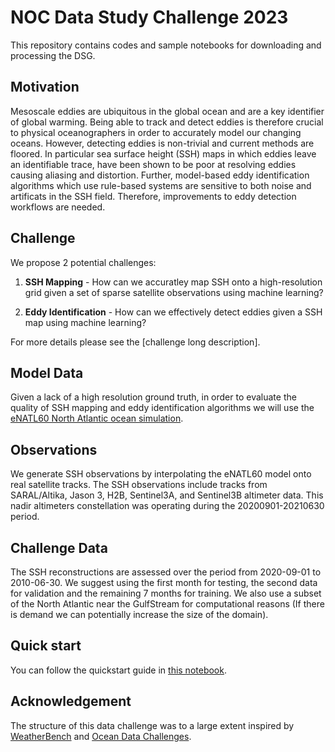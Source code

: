 # NOC Data Study Challenge 2023

This repository contains codes and sample notebooks for downloading and processing the DSG.

## Motivation
Mesoscale eddies are ubiquitous in the global ocean and are a key identifier of global warming. Being able to track and detect eddies is therefore crucial to physical oceanographers in order to  accurately model our changing oceans. However, detecting eddies is non-trivial and current methods are floored. In particular sea surface height (SSH) maps in which eddies leave an identifiable trace, have been shown to be poor at resolving eddies causing aliasing and distortion. Further, model-based eddy identification algorithms which use rule-based systems are sensitive to both noise and artificats in the SSH field. Therefore, improvements to eddy detection workflows are needed.

## Challenge
We propose 2 potential challenges:
1. **SSH Mapping** - How can we accuratley map SSH onto a high-resolution grid given a set of sparse satellite observations using machine learning?

2. **Eddy Identification** - How can we effectively detect eddies given a SSH map using machine learning?

For more details please see the [challenge long description].

## Model Data
Given a lack of a high resolution ground truth, in order to evaluate the quality of SSH mapping and eddy identification algorithms we will use the [eNATL60 North Atlantic ocean simulation](https://github.com/ocean-next/eNATL60).

## Observations
We generate SSH observations by interpolating the eNATL60 model onto real satellite tracks. The SSH observations include tracks from SARAL/Altika, Jason 3, H2B, Sentinel3A, and Sentinel3B altimeter data. This nadir altimeters constellation was operating during the 20200901-20210630 period.

## Challenge Data
The SSH reconstructions are assessed over the period from 2020-09-01 to 2010-06-30. We suggest using the first month for testing, the second data for validation and the remaining 7 months for training. We also use a subset of the North Atlantic near the GulfStream for computational reasons (If there is demand we can potentially increase the size of the domain).
 
## Quick start
You can follow the quickstart guide in [this notebook](https://github.com/HJakeCunningham/NOC-DSG/blob/main/quickstart.ipynb).


## Acknowledgement

The structure of this data challenge was to a large extent inspired by [WeatherBench](https://github.com/pangeo-data/WeatherBench) and [Ocean Data Challenges](https://github.com/ocean-data-challenges/2021a_SSH_mapping_OSE).
